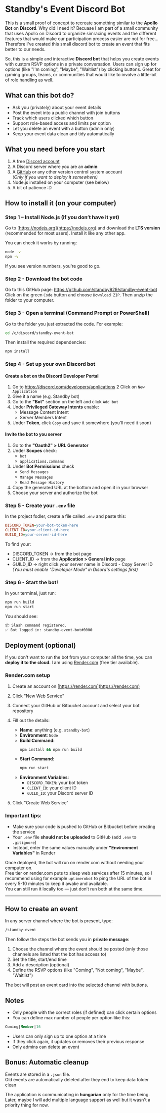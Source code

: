 # Standby's Event Discord Bot

This is a small proof of concept to recreate something similar to the **Apollo Bot** on **Discord**. Why did I need it? Becuase I am part of a small community that uses Apollo on Discord to organize simracing events and the different features that would make our participation process easier are not for free... Therefore I've created this small discord bot to create an event that fits better to our needs.

So, this is a simple and interactive **Discord bot** that helps you create events with custom RSVP options in a private conversation. Users can sign up for options (like "I'm coming", "Maybe", "Waitlist") by clicking buttons. Great for gaming groups, teams, or communities that would like to involve a little-bit of role handling as well.

## What can this bot do?

- Ask you (privately) about your event details
- Post the event into a public channel with join buttons
- Track which users clicked which button
- Support role-based access and limits per option
- Let you delete an event with a button (admin only)
- Keep your event data clean and tidy automatically

## What you need before you start

1. A free [Discord account](https://discord.com)
2. A Discord server where you are an **admin**
3. A [GitHub](https://github.com) or any other version control system account  
   _(Only if you want to deploy it somewhere)_
4. Node.js installed on your computer (see below)
5. A bit of patience :D

## How to install it (on your computer)

### Step 1 – Install Node.js (if you don’t have it yet)

Go to [https://nodejs.org](https://nodejs.org) and download the **LTS version** (recommended for most users). Install it like any other app.

You can check it works by running:

```bash
node -v
npm -v
```

If you see version numbers, you're good to go.

### Step 2 - Download the bot code

Go to this GitHub page: https://github.com/standby929/standby-event-bot
Click on the green `Code` button and choose `Download ZIP`. Then unzip the folder to your computer.

### Step 3 - Open a terminal (Command Prompt or PowerShell)

Go to the folder you just extracted the code. For example:

```bash
cd /c/discord/standby-event-bot
```

Then install the required dependencies:

```bash
npm install
```

### Step 4 - Set up your own Discord bot

#### Create a bot on the Discord Developer Portal

1. Go to https://discord.com/developers/applications
   2 Click on `New Application`
2. Give it a name (e.g. Standby bot)
3. Go to the **"Bot"** section on the left and click `Add bot`
4. Under **Privileged Gateway Intents** enable:
   - Message Content Intent
   - Server Members Intent
5. Under **Token**, click `Copy` and save it somewhere (you'll need it soon)

#### Invite the bot to you server

1. Go to the **"Oauth2" > URL Generator**
2. Under **Scopes** check:
   - `bot`
   - `applications.commans`
3. Under **Bot Permissions** check
   - `Send Messages`
   - `Manage Messages`
   - `Read Message History`
4. Copy the generated URL at the bottom and open it in your browser
5. Choose your server and authorize the bot

### Step 5 - Create your `.env` file

In the project fodler, create a file called `.env` and paste this:

```ini
DISCORD_TOKEN=your-bot-token-here
CLIENT_ID=your-client-id-here
GUILD_ID=your-server-id-here
```

To find your:

- DISCORD_TOKEN -> from the bot page
- CLIENT_ID -> from the **Application > General info** page
- GUILD_ID -> right click your server name in Discord - Copy Server ID  
_(You must enable "Developer Mode" in Disord's settings first)_

### Step 6 - Start the bot!

In your terminal, just run:

```bash
npm run build
npm run start
```

You should see:

```bash
📦 Slash command registered.
✅ Bot logged in: standby-event-bot#0000
```

## Deployment (optional)

If you don't want to run the bot from your computer all the time, you can **deploy it to the cloud**. I am using [Render.com](https://render.com) (free tier available).

### Render.com setup

1. Create an account on [https://render.com](https://render.com)
2. Click "New Web Service"
3. Connect your GitHub or Bitbucket account and select your bot repository
4. Fill out the details:

   - **Name**: anything (e.g. `standby-bot`)
   - **Environment**: `Node`
   - **Build Command**:
     ```bash
     npm install && npm run build
     ```
   - **Start Command**:
     ```bash
     npm run start
     ```
   - **Environment Variables**:
     - `DISCORD_TOKEN`: your bot token
     - `CLIENT_ID`: your client ID
     - `GUILD_ID`: your Discord server ID

5. Click "Create Web Service"

### Important tips:

- Make sure your code is pushed to GitHub or Bitbucket before creating the service
- Your `.env` file **should not be uploaded** to GitHub (add `.env` to `.gitignore`)
- Instead, enter the same values manually under **"Environment Variables"** in Render

Once deployed, the bot will run on render.com without needing your computer on.  
Free tier on render.com puts to sleep web services after 15 minutes, so I recommend using for example `uptimerobot` to ping the URL of the bot in every 5-10 minutes to keep it awake and available.  
You can still run it locally too — just don’t run both at the same time.

---

## How to create an event

In any server channel where the bot is present, type:

```bash
/standby-event
```

Then follow the steps the bot sends you in **private message**:

1. Choose the channel where the event should be posted (only those channels are listed that the bot has access to)
2. Set the title, start/end time
3. Add a description (optional)
4. Define the RSVP options (like "Coming", "Not coming", "Maybe", "Waitlist")

The bot will post an event card into the selected channel with buttons.

## Notes

- Only people with the correct roles (if defined) can click certain options
- You can define max number of people per option like this:

```sql
Coming|Member|16
```

- Users can only sign up to one option at a time
- If they click again, it updates or removes their previous response
- Only admins can delete an event

## Bonus: Automatic cleanup

Events are stored in a `.json` file.  
Old events are automatically deleted after they end to keep data folder clean

The application is communicating in **hungarian** only for the time being. Later, maybe I will add multiple language support as well but it wasn't a priority thing for now.
